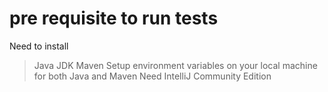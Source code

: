 # pre requisite to run tests
Need to install
> Java JDK
> Maven
> Setup environment variables on your local machine for both Java and Maven
> Need IntelliJ Community Edition
